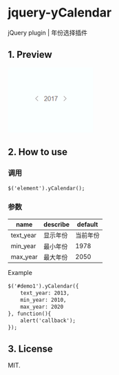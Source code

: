 # jquery-yCalendar
jQuery plugin | 年份选择插件

## 1. Preview
![gifshow](assets/01.gif)

## 2. How to use

### 调用
```
$('element').yCalendar();
```

### 参数
|name|describe|default|
|---|---|---|
|text_year|显示年份|当前年份|
|min_year|最小年份|1978|
|max_year|最大年份|2050|

Example
```
$('#demo1').yCalendar({
	text_year: 2013,
	min_year: 2010,
	max_year: 2020
}, function(){
	alert('callback');
});
```

## 3. License
MIT.
